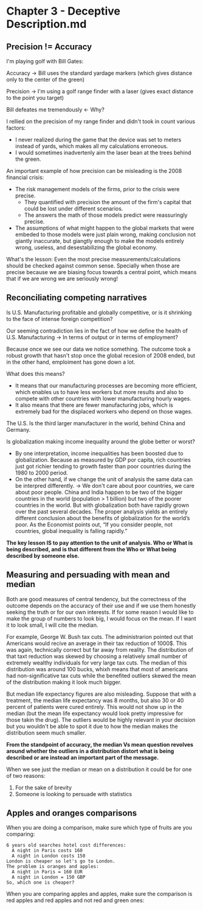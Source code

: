 # Chapter 3 - Deceptive Description.md
## Precision != Accuracy
I'm playing golf with Bill Gates:

Accuracy -> Bill uses the standard yardage markers (which gives distance only to the center of the green)

Precision -> I'm using a golf range finder with a laser (gives exact distance to the point you target)

Bill defeates me tremendously <- Why?

I rellied on the precision of my range finder and didn't took in count various factors:
- I never realized during the game that the device was set to meters instead of yards, which makes all my calculations erroneous.
- I would sometimes inadvertenly aim the laser bean at the trees behind the green. 

An important example of how precision can be misleading is the 2008 financial crisis:
- The risk management models of the firms, prior to the crisis were precise.
  * They quantified with precision the amount of the firm's capital that could be lost under different scenarios.
  * The answers the math of those models predict were reassuringly precise.
- The assumptions of what might happen to the global markets that were embeded to those models were just plain wrong, making conclusion not giantly inaccurate, but giangtly enough to make the models entirely wrong, useless, and desestabilizing the global economy.

What's the lesson: Even the most precise measurements/calculations should be checked against common sense. Specially when those are precise because we are biasing focus towards a central point, which means that if we are wrong we are seriously wrong!

## Reconciliating competing narratives
Is U.S. Manufacturing profitable and globally competitive, or is it shrinking to the face of intense foreign competition?

Our seeming contradiction lies in the fact of how we define the health of U.S. Manufacturing -> In terms of output or in terms of employment? 

Because once we see our data we notice something. The outcome took a robust growth that hasn't stop once the global recesion of 2008 ended, but in the other hand, emploiment has gone down a lot.

What does this means?
- It means that our manufacturing processes are becoming more efficient, which enables us to have less workers but more results and also to compete with other countries with lower manufacturing hourly wages.
- It also means that there are fewer manufacturing jobs, which is extremely bad for the displaced workers who depend on those wages.

The U.S. Is the third larger manufacturer in the world, behind China and Germany.

Is globalization making income inequality around the globe better or worst?
- By one interpretation, income inequalities has been boosted due to globalization. Because as measured by GDP por capita, rich countries just got richier tending to growth faster than poor countries during the 1980 to 2000 period.
- On the other hand, if we change the unit of analysis the same data can be interpred differently. -> We don't care about poor countries, we care about poor people. China and India happen to be two of the bigger countries in the world (population > 1 billion) but two of the poorer countries in the world. But with globalization both have rapidly grown over the past several decades. The proper analysis yields an entirely different conclusion about the benefits of globalization for the world’s poor. As the Economist points out, “If you consider people, not countries, global inequality is falling rapidly.”

**The key lesson IS to pay attention to the unit of analysis. Who or What is being described, and is that different from the Who or What being described by someone else.**

## Measuring and persuading with mean and median
Both are good measures of central tendency, but the correctness of the outcome depends on the accuracy of their use and if we use them honestly seeking the truth or for our own interests. If for some reason I would like to make the group of numbers to look big, I would focus on the mean. If I want it to look small, I will cite the median.

For example, George W. Bush tax cuts. The administrarion pointed out that Americans would recive an average in their tax reduction of 1000$. This was again, technically correct but far away from reality. The distribution of that taxt reduction was skewed by choosing a relatively small number of extremely wealthy individuals for very large tax cuts. The median of this distribution was around 100 bucks, whixh means that most of americans had non-significative tax cuts while the benefited outliers skewed the mean of the distribution making it look much bigger.

But median life expectancy figures are also misleading. Suppose that with a treatment, the median life expectancy was 8 months, but also 30 or 40 percent of patients were cured entirely. This would not show up in the median (but the mean life expectancy would look pretty impressive for those takin the drug). The outliers would be highly relevant in your decision but you wouldn't be able to spot it due to how the median makes the distribution seem much smaller.

**From the standpoint of accuracy, the median Vs mean question revolves around whether the outliers in a distribution distort what is being described or are instead an important part of the message.**

When we see just the median or mean on a distribution it could be for one of two reasons:
1. For the sake of brevity
2. Someone is looking to persuade with statistics

## Apples and oranges comparisons

When you are doing a comparison, make sure which type of fruits are you comparing:
 
    6 years old searches hotel cost differences:
      A night in Paris costs 160
      A night in London costs 150
    London is cheaper so let's go to London.
    The problem is oranges and apples:
      A night in Paris = 160 EUR
      A night in London = 150 GBP
    So, which one is cheaper?
    
When you are comparing apples and apples, make sure the comparison is red apples and red apples and not red and green ones:

    
   
